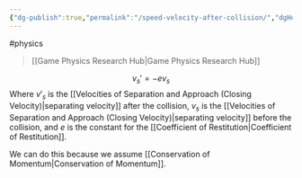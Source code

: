 ```yaml
---
{"dg-publish":true,"permalink":"/speed-velocity-after-collision/","dgHomeLink":true,"dgPassFrontmatter":false,"dgShowLocalGraph":true}
---
```


#physics 
> [[Game Physics Research Hub|Game Physics Research Hub]]

$$
v_{s}' = -e v_{s}
$$
Where $v'_{s}$ is the [[Velocities of Separation and Approach (Closing Velocity)|separating velocity]] after the collision, $v_{s}$ is the [[Velocities of Separation and Approach (Closing Velocity)|separating velocity]] before the collision, and $e$ is the constant for the [[Coefficient of Restitution|Coefficient of Restitution]].

We can do this because we assume [[Conservation of Momentum|Conservation of Momentum]].